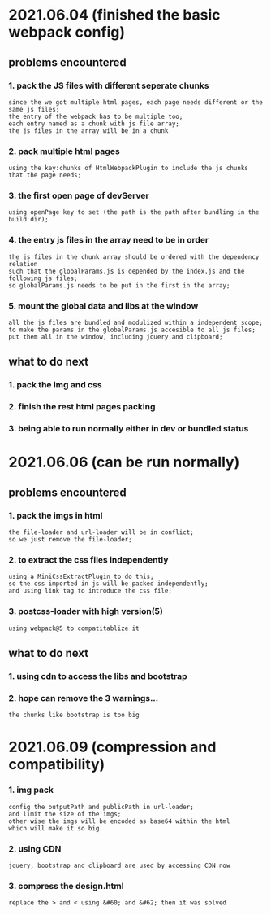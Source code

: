 # 2021.06.04 (finished the basic webpack config)

## problems encountered

### 1. pack the JS files with different seperate chunks

    since the we got multiple html pages, each page needs different or the same js files;
    the entry of the webpack has to be multiple too;
    each entry named as a chunk with js file array;
    the js files in the array will be in a chunk

### 2. pack multiple html pages

    using the key:chunks of HtmlWebpackPlugin to include the js chunks that the page needs;

### 3. the first open page of devServer

    using openPage key to set (the path is the path after bundling in the build dir);

### 4. the entry js files in the array need to be in order

    the js files in the chunk array should be ordered with the dependency relation
    such that the globalParams.js is depended by the index.js and the following js files;
    so globalParams.js needs to be put in the first in the array;

### 5. mount the global data and libs at the window

    all the js files are bundled and modulized within a independent scope;
    to make the params in the globalParams.js accesible to all js files;
    put them all in the window, including jquery and clipboard;

## what to do next

### 1. pack the img and css

### 2. finish the rest html pages packing

### 3. being able to run normally either in dev or bundled status

# 2021.06.06 (can be run normally)

## problems encountered

### 1. pack the imgs in html

    the file-loader and url-loader will be in conflict;
    so we just remove the file-loader;

### 2. to extract the css files independently

    using a MiniCssExtractPlugin to do this;
    so the css imported in js will be packed independently;
    and using link tag to introduce the css file;

### 3. postcss-loader with high version(5)

    using webpack@5 to compatitablize it

## what to do next

### 1. using cdn to access the libs and bootstrap

### 2. hope can remove the 3 warnings...

    the chunks like bootstrap is too big

# 2021.06.09 (compression and compatibility)

### 1. img pack

    config the outputPath and publicPath in url-loader;
    and limit the size of the imgs;
    other wise the imgs will be encoded as base64 within the html
    which will make it so big

### 2. using CDN

    jquery, bootstrap and clipboard are used by accessing CDN now

### 3. compress the design.html

    replace the > and < using &#60; and &#62; then it was solved
